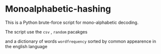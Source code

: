 ﻿# Monoalphabetic-hashing
This is a Python brute-force script for mono-alphabetic decoding.

The script use the ```csv``` , ```random``` pacakges

and a dictionary of words ```wordfrequency``` sorted by common appearence in the english language  
   
